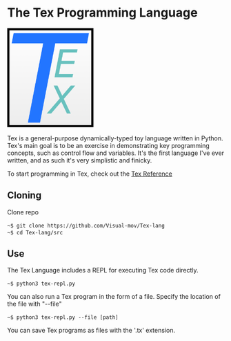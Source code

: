 # The Tex Programming Language

<img src="Tex_Logo.png" alt="Tex Logo" width="200"/>

Tex is a general-purpose dynamically-typed toy language written in Python. Tex's main goal is to be an exercise in demonstrating key programming concepts, such as control flow and variables. It's the first language I've ever written, and as such it's very simplistic and finicky.

To start programming in Tex, check out the [Tex Reference](doc/Tex-reference.md)

## Cloning
Clone repo
```
~$ git clone https://github.com/Visual-mov/Tex-lang
~$ cd Tex-lang/src
```

## Use
The Tex Language includes a REPL for executing Tex code directly.
```
~$ python3 tex-repl.py
```
You can also run a Tex program in the form of a file. Specify the location of the file with "--file"
```
~$ python3 tex-repl.py --file [path]
```
You can save Tex programs as files with the '.tx' extension.
